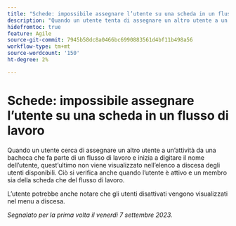 ```yaml
---
title: "Schede: impossibile assegnare l’utente su una scheda in un flusso di lavoro"
description: "Quando un utente tenta di assegnare un altro utente a un’attività da una bacheca che fa parte di un flusso di lavoro e inizia a digitare il nome dell’utente, quest’ultimo non viene visualizzato nell’elenco a discesa degli utenti disponibili. Ciò si verifica anche quando l’utente è attivo e un membro sia della scheda che del flusso di lavoro."
hidefromtoc: true
feature: Agile
source-git-commit: 7945b58dc8a0466bc6990883561d4bf11b498a56
workflow-type: tm+mt
source-wordcount: '150'
ht-degree: 2%

---
```



# Schede: impossibile assegnare l’utente su una scheda in un flusso di lavoro

Quando un utente cerca di assegnare un altro utente a un’attività da una bacheca che fa parte di un flusso di lavoro e inizia a digitare il nome dell’utente, quest’ultimo non viene visualizzato nell’elenco a discesa degli utenti disponibili. Ciò si verifica anche quando l’utente è attivo e un membro sia della scheda che del flusso di lavoro.

L’utente potrebbe anche notare che gli utenti disattivati vengono visualizzati nel menu a discesa.

_Segnalato per la prima volta il venerdì 7 settembre 2023._
